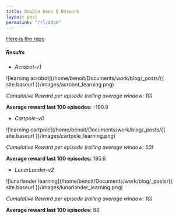 ```yaml
---
title: Double Deep Q Network
layout: post
permalink: "/rl/ddqn"
---
```


[Here is the repo](https://github.com/BenoitLeguay/DDQN)

##### Results

- *Acrobot-v1*

![learning acrobot](/home/benoit/Documents/work/blog/_posts/{{ site.baseurl }}/images/acrobot_learning.png)

*Cumulative Reward per episode (rolling average window: 10)*

**Average reward last 100 episodes:** -190.9

- *Cartpole-v0*

![learning cartpole](/home/benoit/Documents/work/blog/_posts/{{ site.baseurl }}/images/cartpole_learning.png)

*Cumulative Reward per episode (rolling average window: 50)*

**Average reward last 100 episodes:** 195.6

- *LunarLander-v2*

![lunarlander learning](/home/benoit/Documents/work/blog/_posts/{{ site.baseurl }}/images/lunarlander_learning.png)

*Cumulative Reward per episode (rolling average window: 10)*

**Average reward last 100 episodes:** 88.